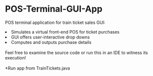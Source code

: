 # POS-Terminal-GUI-App

POS terminal application for train ticket sales GUI:

<li>Simulates a virtual front-end POS for ticket purchases</li>
<li>GUI offers user-interactive drop downs</li>
<li>Computes and outputs purchase details</li>
<br>
Feel free to examine the source code or run this in an IDE to witness its execution! 
<br>
<br>
*Run app from TrainTickets.java
